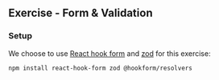 ## Exercise - Form & Validation

### Setup

We choose to use [React hook form](https://react-hook-form.com/) and [zod](https://zod.dev/) for this exercise:

```bash
npm install react-hook-form zod @hookform/resolvers

```


